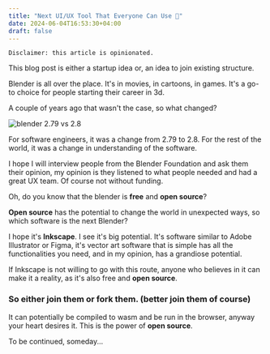 ```yaml
---
title: "Next UI/UX Tool That Everyone Can Use 🎨"
date: 2024-06-04T16:53:30+04:00
draft: false
---
```


`Disclaimer: this article is opinionated.`


This blog post is either a startup idea or, an idea to join existing structure.

Blender is all over the place. It's in movies, in cartoons, in games. It's a go-to choice for people starting their career in 3d. 

A couple of years ago that wasn't the case, so what changed?


![blender 2.79 vs 2.8](/images/next-ui-ux-tool-that-everyone-may-use/1717506512606.png)

For software engineers, it was a change from 2.79 to 2.8. For the rest of the world, it was a change in understanding of the software.

I hope I will interview people from the Blender Foundation and ask them their opinion, my opinion is they listened to what people needed and had a great UX team. Of course not without funding.

Oh, do you know that the blender is **free** and **open source**?

**Open source** has the potential to change the world in unexpected ways, so which software is the next Blender? 

I hope it's **Inkscape**. I see it's big potential. It's software similar to Adobe Illustrator or Figma, it's vector art software that is simple has all the functionalities you need, and in my opinion, has a grandiose potential.

If Inkscape is not willing to go with this route, anyone who believes in it can make it a reality, as it's also free and **open source**. 

### So either join them or fork them. (better join them of course)

It can potentially be compiled to wasm and be run in the browser, anyway your heart desires it. This is the power of **open source**.

To be continued, someday...